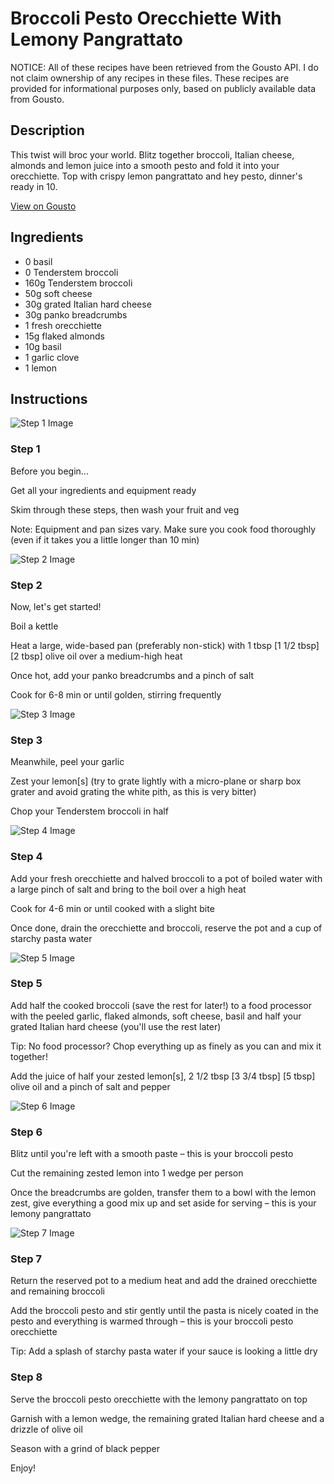 # Broccoli Pesto Orecchiette With Lemony Pangrattato

NOTICE: All of these recipes have been retrieved from the Gousto API. I do not claim ownership of any recipes in these files. These recipes are provided for informational purposes only, based on publicly available data from Gousto.

## Description

This twist will broc your world. Blitz together broccoli, Italian cheese, almonds and lemon juice into a smooth pesto and fold it into your orecchiette. Top with crispy lemon pangrattato and hey pesto, dinner's ready in 10.

[View on Gousto](https://www.gousto.co.uk/recipes/cookbook/broccoli-pesto-and-pangrattato-with-fresh-orecchiette)

## Ingredients

- 0 basil
- 0 Tenderstem broccoli
- 160g Tenderstem broccoli
- 50g soft cheese
- 30g grated Italian hard cheese
- 30g panko breadcrumbs
- 1 fresh orecchiette
- 15g flaked almonds
- 10g basil
- 1 garlic clove
- 1 lemon

## Instructions

![Step 1 Image](https://production-media.gousto.co.uk/cms/recipe-step-image/Admin10mm-Step-1-1684232275393-x200.jpg)

### Step 1

Before you begin...

Get all your ingredients and equipment ready

Skim through these steps, then wash your fruit and veg

Note: Equipment and pan sizes vary. Make sure you cook food thoroughly (even if it takes you a little longer than 10 min)

![Step 2 Image](https://production-media.gousto.co.uk/cms/recipe-step-image/Step-2-1684232284605-x200.jpg)

### Step 2

Now, let's get started!

Boil a kettle

Heat a large, wide-based pan (preferably non-stick) with 1 tbsp<span class="text-purple"> [1 1/2 tbsp]<span class="text-danger"> </span>[2 tbsp]</span> olive oil over a medium-high heat

Once hot, add your panko breadcrumbs and a pinch of salt

Cook for 6-8 min or until golden, stirring frequently

![Step 3 Image](https://production-media.gousto.co.uk/cms/recipe-step-image/Step-3-1684232291238-x200.jpg)

### Step 3

Meanwhile, peel your garlic

Zest your lemon[s] (try to grate lightly with a micro-plane or sharp box grater and avoid grating the white pith, as this is very bitter)

Chop your Tenderstem broccoli in half

![Step 4 Image](https://production-media.gousto.co.uk/cms/recipe-step-image/Step-4-1684232300138-x200.jpg)

### Step 4

Add your fresh orecchiette and halved broccoli to a pot of boiled water with a large pinch of salt and bring to the boil over a high heat

Cook for 4-6 min or until cooked with a slight bite

Once done, drain the orecchiette and broccoli, reserve the pot and a cup of starchy pasta water

![Step 5 Image](https://production-media.gousto.co.uk/cms/recipe-step-image/Step-5-1684232309046-x200.jpg)

### Step 5

Add half the cooked broccoli (save the rest for later!) to a food processor with the peeled garlic, flaked almonds, soft cheese, basil and half your grated Italian hard cheese (you'll use the rest later)

Tip: No food processor? Chop everything up as finely as you can and mix it together!

Add the juice of half your zested lemon[s], 2 1/2 tbsp <span class="text-purple">[3 3/4 tbsp]</span> <span class="text-danger">[5 tbsp]</span> olive oil and a pinch of salt and pepper

![Step 6 Image](https://production-media.gousto.co.uk/cms/recipe-step-image/Step-6-1684232321088-x200.jpg)

### Step 6

Blitz until you're left with a smooth paste – this is your broccoli pesto

Cut the remaining zested lemon into 1 wedge per person

Once the breadcrumbs are golden, transfer them to a bowl with the lemon zest, give everything a good mix up and set aside for serving – this is your lemony pangrattato

![Step 7 Image](https://production-media.gousto.co.uk/cms/recipe-step-image/Step-7-copy-1684232326451-x200.jpg)

### Step 7

Return the reserved pot to a medium heat and add the drained orecchiette and remaining broccoli

Add the broccoli pesto and stir gently until the pasta is nicely coated in the pesto and everything is warmed through – this is your broccoli pesto orecchiette

Tip: Add a splash of starchy pasta water if your sauce is looking a little dry

### Step 8

Serve the broccoli pesto orecchiette with the lemony pangrattato on top

Garnish with a lemon wedge, the remaining grated Italian hard cheese and a drizzle of olive oil

Season with a grind of black pepper

Enjoy!

